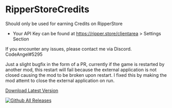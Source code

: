 # RipperStoreCredits
 
Should only be used for earning Credits on RipperStore

- Your API Key can be found at https://ripper.store/clientarea > Settings Section

If you encounter any issues, please contact me via Discord. CodeAngel#5295

Just a slight bugfix in the form of a PR, currently if the game is restarted by another mod, this restart will fail because the external application is not closed causing the mod to be broken upon restart. I fixed this by making the mod attemt to close the external application on run.

[Download Latest Version](https://github.com/CodeAngel3/RipperStoreCredits/releases/download/9.0-beta/RipperStoreCredits.dll)

[![Github All Releases](https://img.shields.io/github/downloads/CodeAngel3/RipperStoreCredits/total.svg)]()
